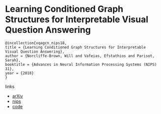 # Learning Conditioned Graph Structures for Interpretable Visual Question Answering

```
@incollection{vqagcn_nips18,
title = {Learning Conditioned Graph Structures for Interpretable Visual Question Answering},
author = {Norcliffe-Brown, Will and Vafeias, Efstathios and Parisot, Sarah},
booktitle = {Advances in Neural Information Processing Systems (NIPS) 31},
year = {2018}
}
```

links
- [arXiv](https://arxiv.org/abs/1806.07243)
- [nips](https://nips.cc/Conferences/2018/Schedule?showEvent=11797)
- [code](https://github.com/aimbrain/vqa-project)
